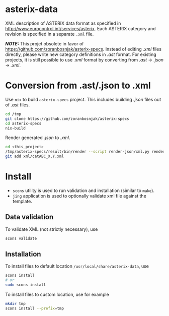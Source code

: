 # asterix-data

XML description of ASTERIX data format as specified in
http://www.eurocontrol.int/services/asterix.
Each ASTERIX category and revision is specified in a separate `.xml` file.

**_NOTE:_** This projet obsolete in favor of https://github.com/zoranbosnjak/asterix-specs.
Instead of editing *.xml* files directly, please write new category definitions in *.ast* format.
For existing projects, it is still possible to use *.xml* format by converting from *.ast* -> *.json* -> *.xml*.

# Conversion from .ast/.json to .xml

Use `nix` to build `asterix-specs` project. This includes building *.json* files out of *.ast* files.

```bash
cd /tmp
git clone https://github.com/zoranbosnjak/asterix-specs
cd asterix-specs
nix-build
```

Render generated *.json* to *.xml*.

```bash
cd <this_project>
/tmp/asterix-specs/result/bin/render --script render-json/xml.py render /tmp/asterix-specs/result/specs/catABC/vX.Y/cat<num>-v<ed>.json > xml/catABC_X.Y.xml
git add xml/catABC_X.Y.xml
```

# Install

* `scons` utility is used to run validation and installation (similar to `make`).
* `jing` application is used to optionally validate xml file against the template.

## Data validation

To validate XML (not strictly necessary), use

```bash
scons validate
```

## Installation

To install files to default location `/usr/local/share/asterix-data`, use

```bash
scons install
# or
sudo scons install
```

To install files to custom location, use for example

```bash
mkdir tmp
scons install --prefix=tmp
```

